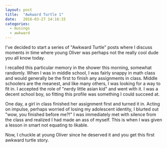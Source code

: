 ```yaml
---
layout: post
title:  "Awkward Turtle 1"
date:   2016-03-27 14:16:15
categories:
  - musings
  - awkward
---
```

I've decided to start a series of "Awkward Turtle" posts where I discuss moments in time where young Oliver was perhaps not the really cool dude you all know today.

I recalled this particular memory in the shower this morning, somewhat randomly. When I was in middle school, I was fairly snappy in math class and would generally be the first to finish any assignments in class. Middle schoolers are the meanest, and like many others, I was looking for a way to fit in. I accepted the role of "nerdy little asian kid" and went with it. I was a decent school boy, so fitting this profile was something I could succeed at.

One day, a girl in class finished her assignment first and turned it in. Acting on impulse, perhaps worried of losing my adolescent identity, I blurted out "wow, you finished before me?!" I was immediately met with silence from the class and realized I had made an ass of myself. This is when I was given a lesson in smart not equating to likable.

Now, I chuckle at young Oliver since he deserved it and you get this first awkward turtle story.